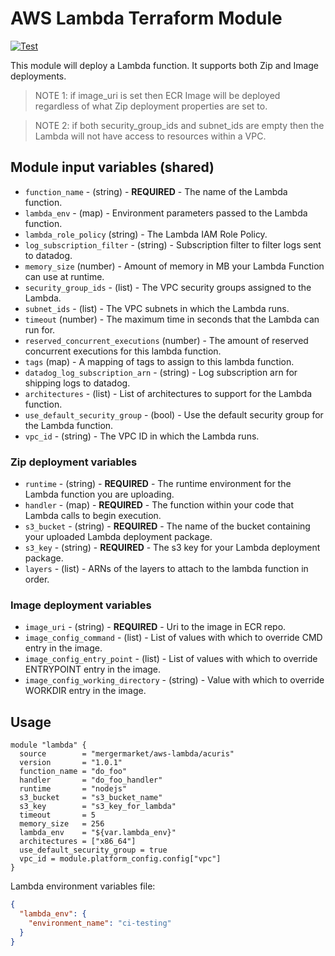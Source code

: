 # AWS Lambda Terraform Module

[![Test](https://github.com/mergermarket/terraform-acuris-aws-lambda/actions/workflows/test.yml/badge.svg)](https://github.com/mergermarket/terraform-acuris-aws-lambda/actions/workflows/test.yml)

This module will deploy a Lambda function. It supports both Zip and Image deployments.

> NOTE 1: if image_uri is set then ECR Image will be deployed regardless of what Zip deployment properties are set to.

> NOTE 2: if both security_group_ids and subnet_ids are empty then the Lambda will not have access to resources within a VPC.

## Module input variables (shared)

- `function_name` - (string) - **REQUIRED** - The name of the Lambda function.
- `lambda_env` - (map) - Environment parameters passed to the Lambda function.
- `lambda_role_policy` (string) - The Lambda IAM Role Policy.
- `log_subscription_filter` - (string) - Subscription filter to filter logs sent to datadog.
- `memory_size` (number) - Amount of memory in MB your Lambda Function can use at runtime.
- `security_group_ids` - (list) - The VPC security groups assigned to the Lambda.
- `subnet_ids` - (list) - The VPC subnets in which the Lambda runs.
- `timeout` (number) - The maximum time in seconds that the Lambda can run for.
- `reserved_concurrent_executions` (number) - The amount of reserved concurrent executions for this lambda function.
- `tags` (map) - A mapping of tags to assign to this lambda function.
- `datadog_log_subscription_arn` - (string) - Log subscription arn for shipping logs to datadog.
- `architectures` - (list) - List of architectures to support for the Lambda function.
- `use_default_security_group` - (bool) - Use the default security group for the Lambda function.
- `vpc_id` - (string) - The VPC ID in which the Lambda runs.

### Zip deployment variables
- `runtime` - (string) - **REQUIRED** - The runtime environment for the Lambda function you are uploading.
- `handler` - (map) - **REQUIRED** - The function within your code that Lambda calls to begin execution.
- `s3_bucket` - (string) - **REQUIRED** - The name of the bucket containing your uploaded Lambda deployment package.
- `s3_key` - (string) - **REQUIRED** - The s3 key for your Lambda deployment package.
- `layers` - (list) - ARNs of the layers to attach to the lambda function in order.

### Image deployment variables
- `image_uri` - (string) - **REQUIRED** - Uri to the image in ECR repo.
- `image_config_command` - (list) - List of values with which to override CMD entry in the image.
- `image_config_entry_point` - (list) - List of values with which to override ENTRYPOINT entry in the image.
- `image_config_working_directory` - (string) - Value with which to override WORKDIR entry in the image.


## Usage

```hcl
module "lambda" {
  source        = "mergermarket/aws-lambda/acuris"
  version       = "1.0.1"
  function_name = "do_foo"
  handler       = "do_foo_handler"
  runtime       = "nodejs"
  s3_bucket     = "s3_bucket_name"
  s3_key        = "s3_key_for_lambda"
  timeout       = 5
  memory_size   = 256
  lambda_env    = "${var.lambda_env}"
  architectures = ["x86_64"]
  use_default_security_group = true
  vpc_id = module.platform_config.config["vpc"]
}
```
Lambda environment variables file:
```json
{
  "lambda_env": {
    "environment_name": "ci-testing"
  }
}
```
